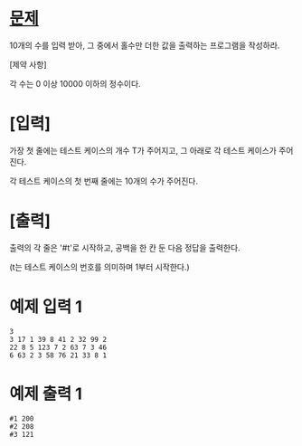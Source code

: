 # <a href="https://swexpertacademy.com/main/code/problem/problemDetail.do?problemLevel=1&problemLevel=2&contestProbId=AV5QSEhaA5sDFAUq&categoryId=AV5QSEhaA5sDFAUq&categoryType=CODE&problemTitle=&orderBy=FIRST_REG_DATETIME&selectCodeLang=ALL&select-1=2&pageSize=10&pageIndex=1" title="문제" target="_blank">문제</a>

10개의 수를 입력 받아, 그 중에서 홀수만 더한 값을 출력하는 프로그램을 작성하라.

[제약 사항]

각 수는 0 이상 10000 이하의 정수이다.


# [입력]

가장 첫 줄에는 테스트 케이스의 개수 T가 주어지고, 그 아래로 각 테스트 케이스가 주어진다.

각 테스트 케이스의 첫 번째 줄에는 10개의 수가 주어진다.


# [출력]

출력의 각 줄은 '#t'로 시작하고, 공백을 한 칸 둔 다음 정답을 출력한다.

(t는 테스트 케이스의 번호를 의미하며 1부터 시작한다.)

# 예제 입력 1
```
3
3 17 1 39 8 41 2 32 99 2  
22 8 5 123 7 2 63 7 3 46  
6 63 2 3 58 76 21 33 8 1
```
# 예제 출력 1
```
#1 200  
#2 208  
#3 121  
```